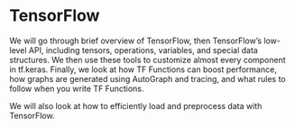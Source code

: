 # TensorFlow

We will go through brief overview of TensorFlow, then TensorFlow’s low-level API, 
including tensors, operations, variables, and special data structures. We then use 
these tools to customize almost every 
component in tf.keras. Finally, we look at how TF Functions can boost performance,
how graphs are generated using AutoGraph and tracing, and what rules to
follow when you write TF Functions.

We will also look at how to efficiently load and preprocess data with
TensorFlow.

